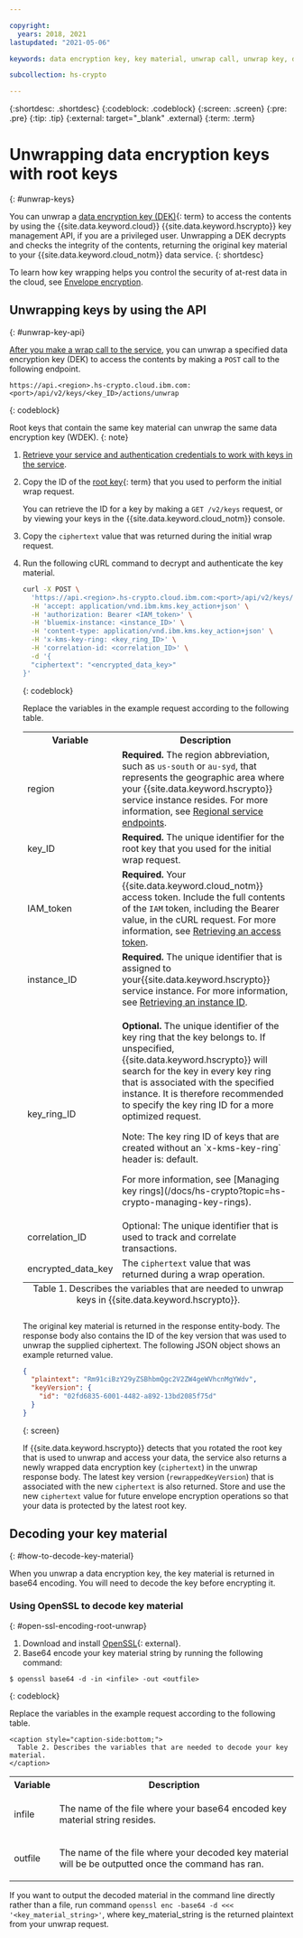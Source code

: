 ```yaml
---

copyright:
  years: 2018, 2021
lastupdated: "2021-05-06"

keywords: data encryption key, key material, unwrap call, unwrap key, decrypt key, decrypt data encryption key, access data encryption key, unwrap api

subcollection: hs-crypto

---
```


{:shortdesc: .shortdesc}
{:codeblock: .codeblock}
{:screen: .screen}
{:pre: .pre}
{:tip: .tip}
{:external: target="_blank" .external}
{:term: .term}

# Unwrapping data encryption keys with root keys
{: #unwrap-keys}

You can unwrap a [data encryption key (DEK)](#x4791827){: term} to access the contents by using the {{site.data.keyword.cloud}} {{site.data.keyword.hscrypto}} key management API, if you are a privileged user. Unwrapping a DEK decrypts and checks the integrity of the contents, returning the original key material to your {{site.data.keyword.cloud_notm}} data service.
{: shortdesc}

To learn how key wrapping helps you control the security of at-rest data in the cloud, see [Envelope encryption](/docs/hs-crypto?topic=hs-crypto-envelope-encryption).

## Unwrapping keys by using the API
{: #unwrap-key-api}

[After you make a wrap call to the service](/docs/hs-crypto?topic=hs-crypto-wrap-keys), you can unwrap a specified data encryption key (DEK) to access the contents by making a `POST` call to the following endpoint.

```
https://api.<region>.hs-crypto.cloud.ibm.com:<port>/api/v2/keys/<key_ID>/actions/unwrap
```
{: codeblock}

Root keys that contain the same key material can unwrap the same data encryption key (WDEK).
{: note}

1. [Retrieve your service and authentication credentials to work with keys in the service](/docs/hs-crypto?topic=hs-crypto-set-up-kms-api).

2. Copy the ID of the [root key](#x6946961){: term} that you used to perform the initial wrap request.

    You can retrieve the ID for a key by making a `GET /v2/keys` request, or by viewing your keys in the {{site.data.keyword.cloud_notm}} console.

3. Copy the `ciphertext` value that was returned during the initial wrap request.

4. Run the following cURL command to decrypt and authenticate the key material.

    ```sh
    curl -X POST \
      'https://api.<region>.hs-crypto.cloud.ibm.com:<port>/api/v2/keys/<key_ID>?action=unwrap' \
      -H 'accept: application/vnd.ibm.kms.key_action+json' \
      -H 'authorization: Bearer <IAM_token>' \
      -H 'bluemix-instance: <instance_ID>' \
      -H 'content-type: application/vnd.ibm.kms.key_action+json' \
      -H 'x-kms-key-ring: <key_ring_ID>' \
      -H 'correlation-id: <correlation_ID>' \
      -d '{
      "ciphertext": "<encrypted_data_key>"
    }'
    ```
    {: codeblock}

    Replace the variables in the example request according to the following table.
    <table>
      <tr>
        <th>Variable</th>
        <th>Description</th>
      </tr>
      <tr>
        <td><varname>region</varname></td>
        <td><strong>Required.</strong> The region abbreviation, such as <code>us-south</code> or <code>au-syd</code>, that represents the geographic area where your {{site.data.keyword.hscrypto}} service instance resides. For more information, see <a href="/docs/hs-crypto?topic=hs-crypto-regions#service-endpoints">Regional service endpoints</a>.</td>
      </tr>
      <tr>
        <td><varname>key_ID</varname></td>
        <td><strong>Required.</strong> The unique identifier for the root key that you used for the initial wrap request.</td>
      </tr>
      <tr>
        <td><varname>IAM_token</varname></td>
        <td><strong>Required.</strong> Your {{site.data.keyword.cloud_notm}} access token. Include the full contents of the <code>IAM</code> token, including the Bearer value, in the cURL request. For more information, see <a href="/docs/hs-crypto?topic=hs-crypto-retrieve-access-token">Retrieving an access token</a>.</td>
      </tr>
      <tr>
        <td><varname>instance_ID</varname></td>
        <td><strong>Required.</strong> The unique identifier that is assigned to your{{site.data.keyword.hscrypto}} service instance. For more information, see <a href="/docs/hs-crypto?topic=hs-crypto-retrieve-instance-ID">Retrieving an instance ID</a>.</td>
      </tr>
      <tr>
        <td>
          <varname>key_ring_ID</varname>
        </td>
        <td>
          <p>
            <strong>Optional.</strong> The unique identifier of the key ring that the key belongs to. If unspecified, {{site.data.keyword.hscrypto}} will search for the key in every key ring that is associated with the specified instance. It is therefore recommended to specify the key ring ID for a more optimized request.
          </p>
          <p>
            Note: The key ring ID of keys that are created without an `x-kms-key-ring` header is: default.
          </p>
          <p>
            For more information, see
            [Managing key rings](/docs/hs-crypto?topic=hs-crypto-managing-key-rings).
          </p>
        </td>
      </tr>
      <tr>
        <td><varname>correlation_ID</varname></td>
        <td>Optional: The unique identifier that is used to track and correlate transactions.</td>
      </tr>
      <tr>
        <td><varname>encrypted_data_key</varname></td>
        <td>The <code>ciphertext</code> value that was returned during a wrap operation.</td>
      </tr>
      <caption style="caption-side:bottom;">Table 1. Describes the variables that are needed to unwrap keys in {{site.data.keyword.hscrypto}}.</caption>
    </table>

    The original key material is returned in the response entity-body. The response body also contains the ID of the key version that was used to unwrap the supplied ciphertext. The following JSON object shows an example returned value.

    ```json
    {
      "plaintext": "Rm91ciBzY29yZSBhbmQgc2V2ZW4geWVhcnMgYWdv",
      "keyVersion": {
        "id": "02fd6835-6001-4482-a892-13bd2085f75d"
      }
    }
    ```
    {: screen}

    If {{site.data.keyword.hscrypto}} detects that you rotated
    the root key that is used to unwrap and access your data, the service also returns a newly wrapped data encryption key (`ciphertext`) in the unwrap response body. The latest key version (`rewrappedKeyVersion`) that is associated with the new `ciphertext` is also returned. Store and use the new
    `ciphertext` value for future envelope encryption operations so that your data is protected by the latest root key.

## Decoding your key material
{: #how-to-decode-key-material}

When you unwrap a data encryption key, the key material is returned in base64 encoding. You will need to decode the key before encrypting it.

### Using OpenSSL to decode key material
{: #open-ssl-encoding-root-unwrap}

1. Download and install [OpenSSL](https://github.com/openssl/openssl#for-production-use){: external}.
2. Base64 encode your key material string by running the following command:

  ```
  $ openssl base64 -d -in <infile> -out <outfile>
  ```
  {: codeblock}

  Replace the variables in the example request according to the following table.

  <table>
    <tr>
      <th>Variable</th>
      <th>Description</th>
    </tr>
    <tr>
      <td>
        <varname>infile</varname>
      </td>
      <td>
        <p>
          The name of the file where your base64 encoded key material string resides.
        </p>
      </td>
    </tr>
    <tr>
      <td>
        <varname>outfile</varname>
      </td>
      <td>
        <p>
          The name of the file where your decoded key material will be be
          outputted once the command has ran.
        </p>
      </td>
    </tr>

    <caption style="caption-side:bottom;">
      Table 2. Describes the variables that are needed to decode your key material.
    </caption>
  </table>

  If you want to output the decoded material in the command line directly rather than a file, run command `openssl enc -base64 -d <<< '<key_material_string>'`, where key_material_string is the returned plaintext from your unwrap request.
